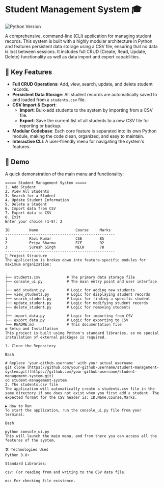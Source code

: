 # Student Management System 🎓

![Python Version](https://img.shields.io/badge/Python-3.8%2B-blue)

A comprehensive, command-line (CLI) application for managing student records. This system is built with a highly modular architecture in Python and features persistent data storage using a CSV file, ensuring that no data is lost between sessions. It includes full CRUD (Create, Read, Update, Delete) functionality as well as data import and export capabilities.

## 🌟 Key Features

-   **Full CRUD Operations**: Add, view, search, update, and delete student records.
-   **Persistent Data Storage**: All student records are automatically saved to and loaded from a `students.csv` file.
-   **CSV Import & Export**:
    -   **Import**: Bulk-add students to the system by importing from a CSV file.
    -   **Export**: Save the current list of all students to a new CSV file for reporting or backup.
-   **Modular Codebase**: Each core feature is separated into its own Python module, making the code clean, organized, and easy to maintain.
-   **Interactive CLI**: A user-friendly menu for navigating the system's features.

## 📸 Demo

A quick demonstration of the main menu and functionality:

```text
===== Student Management System =====
1. Add Student
2. View All Students
3. Search for a Student
4. Update Student Information
5. Delete a Student
6. Import data from CSV
7. Export data to CSV
8. Exit
Enter your choice (1-8): 2

ID         Name                 Course     Marks     
--------------------------------------------------
1          Ravi Kumar           CSE        85        
2          Priya Sharma         ECE        92        
3          Suresh Singh         MECH       78        
--------------------------------------------------
📂 Project Structure
The application is broken down into feature-specific modules for maximum organization:

.
├── students.csv            # The primary data storage file
├── console_ui.py           # The main entry point and user interface
|
├── add_student.py          # Logic for adding new students
├── view_students.py        # Logic for displaying student records
├── search_student.py       # Logic for finding a specific student
├── update_student.py       # Logic for modifying student records
├── delete_student.py       # Logic for removing students
|
├── import_data.py          # Logic for importing from CSV
├── export_data.py          # Logic for exporting to CSV
└── README.md               # This documentation file
⚙️ Setup and Installation
This project is built using Python's standard libraries, so no special installation of external packages is required.

1. Clone the Repository

Bash

# Replace 'your-github-username' with your actual username
git clone [https://github.com/your-github-username/student-management-system.git](https://github.com/your-github-username/student-management-system.git)
cd student-management-system
2. The students.csv file
The application will automatically create a students.csv file in the same directory if one does not exist when you first add a student. The expected format for the CSV header is: ID,Name,Course,Marks.

▶️ How to Run
To start the application, run the console_ui.py file from your terminal:

Bash

python console_ui.py
This will launch the main menu, and from there you can access all the features of the system.

🛠️ Technologies Used
Python 3.8+

Standard Libraries:

csv: For reading from and writing to the CSV data file.

os: For checking file existence.